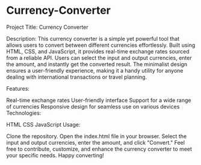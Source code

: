 # Currency-Converter

Project Title: Currency Converter

Description:
This currency converter is a simple yet powerful tool that allows users to convert between different currencies effortlessly. Built using HTML, CSS, and JavaScript, it provides real-time exchange rates sourced from a reliable API. Users can select the input and output currencies, enter the amount, and instantly get the converted result. The minimalist design ensures a user-friendly experience, making it a handy utility for anyone dealing with international transactions or travel planning.

Features:

Real-time exchange rates
User-friendly interface
Support for a wide range of currencies
Responsive design for seamless use on various devices
Technologies:

HTML
CSS
JavaScript
Usage:

Clone the repository.
Open the index.html file in your browser.
Select the input and output currencies, enter the amount, and click "Convert."
Feel free to contribute, customize, and enhance the currency converter to meet your specific needs. Happy converting!
